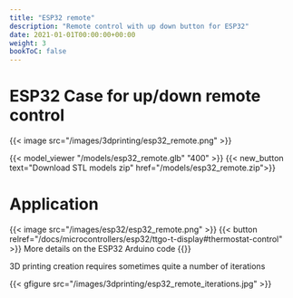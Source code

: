 ```yaml
---
title: "ESP32 remote"
description: "Remote control with up down button for ESP32"
date: 2021-01-01T00:00:00+00:00
weight: 3
bookToC: false
---
```


# ESP32 Case for up/down remote control

{{< image src="/images/3dprinting/esp32_remote.png" >}}

{{< model_viewer "/models/esp32_remote.glb" "400" >}}
{{< new_button text="Download STL models zip" href="/models/esp32_remote.zip">}}

# Application

{{< image src="/images/esp32/esp32_remote.png" >}}
{{< button relref="/docs/microcontrollers/esp32/ttgo-t-display#thermostat-control" >}} More details on the ESP32 Arduino code {{</button>}}

3D printing creation requires sometimes quite a number of iterations

{{< gfigure src="/images/3dprinting/esp32_remote_iterations.jpg" >}}
